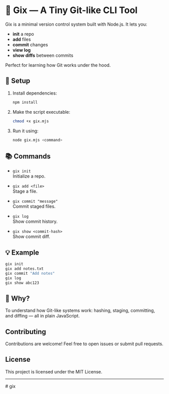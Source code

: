 # 🌱 Gix — A Tiny Git-like CLI Tool

Gix is a minimal version control system built with Node.js. It lets you:

- **init** a repo
- **add** files
- **commit** changes
- **view log**
- **show diffs** between commits

Perfect for learning how Git works under the hood.

## 🚀 Setup

1. Install dependencies:
    ```bash
    npm install
    ```

2. Make the script executable:
    ```bash
    chmod +x gix.mjs
    ```

3. Run it using:
    ```bash
    node gix.mjs <command>
    ```

## 📚 Commands

- `gix init`  
  Initialize a repo.

- `gix add <file>`  
  Stage a file.

- `gix commit "message"`  
  Commit staged files.

- `gix log`  
  Show commit history.

- `gix show <commit-hash>`  
  Show commit diff.

## 💡 Example

```bash
gix init
gix add notes.txt
gix commit "Add notes"
gix log
gix show abc123
```

## 🧠 Why?

To understand how Git-like systems work: hashing, staging, committing, and diffing — all in plain JavaScript.

## Contributing

Contributions are welcome! Feel free to open issues or submit pull requests.

## License

This project is licensed under the MIT License.

---
#   g i x  
 